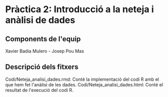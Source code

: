 # Pràctica 2: Introducció a la neteja i anàlisi de dades 

## Components de l'equip

Xavier Badia Mulero - Josep Pou Mas

## Descripció dels fitxers

Codi/Neteja_analisi_dades.rmd:  Conté la implementació del codi R amb el que hem fet l'anàlisi de les dades.
Codi/Neteja_analisi_dades.html: Conté el resultat de l'execució del codi R.


